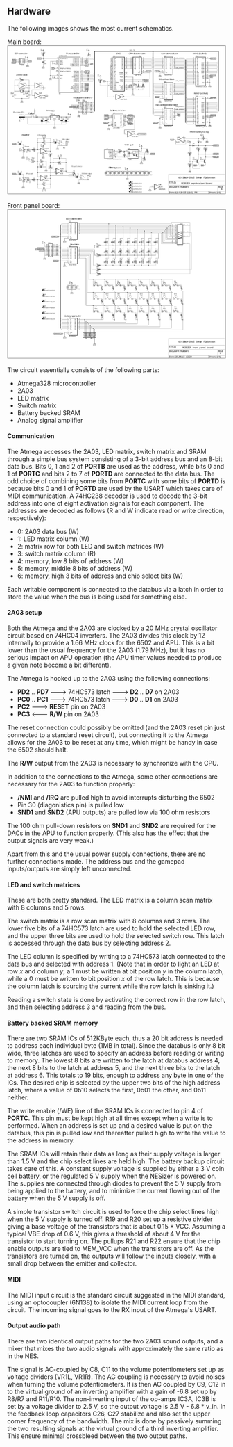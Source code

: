 ## Hardware

The following images shows the most current schematics.

Main board:
![alt text](https://raw.githubusercontent.com/Jaffe-/NESizer2/master/hardware/mainboard.png "Main board")

Front panel board:
![alt text](https://raw.githubusercontent.com/Jaffe-/NESizer2/master/hardware/panelboard.png "Panel board")

The circuit essentially consists of the following parts:

- Atmega328 microcontroller
- 2A03
- LED matrix
- Switch matrix
- Battery backed SRAM
- Analog signal amplifier


#### Communication

The Atmega accesses the 2A03, LED matrix, switch matrix and SRAM through a simple bus system consisting of a 3-bit address bus and an 8-bit data bus. Bits 0, 1 and 2 of **PORTB** are used as the address, while bits 0 and 1 of **PORTC** and bits 2 to 7 of **PORTD** are connected to the data bus. The odd choice of combining some bits from **PORTC** with some bits of **PORTD** is because bits 0 and 1 of **PORTD** are used by the USART which takes care of MIDI communication. A 74HC238 decoder is used to decode the 3-bit address into one of eight activation signals for each component. The addresses are decoded as follows (R and W indicate read or write direction, respectively):

- 0: 2A03 data bus (W) 
- 1: LED matrix column (W)
- 2: matrix row for both LED and switch matrices (W)
- 3: switch matrix column (R)
- 4: memory, low 8 bits of address (W)
- 5: memory, middle 8 bits of address (W)
- 6: memory, high 3 bits of address and chip select bits (W)

Each writable component is connected to the databus via a latch in order to store the value when the bus is being used for something else.


#### 2A03 setup

Both the Atmega and the 2A03 are clocked by a 20 MHz crystal oscillator circuit based on 74HC04 inverters. The 2A03 divides this clock by 12 internally to provide a 1.66 MHz clock for the 6502 and APU. This is a bit lower than the usual frequency for the 2A03 (1.79 MHz), but it has no serious impact on APU operation (the APU timer values needed to produce a given note become a bit different).

The Atmega is hooked up to the 2A03 using the following connections:

- **PD2** .. **PD7**  --->  74HC573 latch ---> **D2** .. **D7** on 2A03 
- **PC0** .. **PC1**  --->  74HC573 latch ---> **D0** .. **D1** on 2A03
- **PC2**  --->  **RESET** pin on 2A03
- **PC3**  <---  **R/W** pin on 2A03

The reset connection could possibly be omitted (and the 2A03 reset pin just connected to a standard reset circuit), but connecting it to the Atmega allows for the 2A03 to be reset at any time, which might be handy in case the 6502 should halt.

The **R/W** output from the 2A03 is necessary to synchronize with the CPU.

In addition to the connections to the Atmega, some other connections are necessary for the 2A03 to function properly:

- **/NMI** and **/IRQ** are pulled high to avoid interrupts disturbing the 6502
- Pin 30 (diagonistics pin) is pulled low
- **SND1** and **SND2** (APU outputs) are pulled low via 100 ohm resistors

The 100 ohm pull-down resistors on **SND1** and **SND2** are required for the DACs in the APU to function properly. (This also has the effect that the output signals are very weak.)

Apart from this and the usual power supply connections, there are no further connections made. The address bus and the gamepad inputs/outputs are simply left unconnected. 


#### LED and switch matrices

These are both pretty standard. The LED matrix is a column scan matrix with 8 columns and 5 rows. 

The switch matrix is a row scan matrix with 8 columns and 3 rows. The lower five bits of a 74HC573 latch are used to hold the selected LED row, and the upper three bits are used to hold the selected switch row. This latch is accessed through the data bus by selecting address 2. 

The LED column is specified by writing to a 74HC573 latch connected to the data bus and selected with address 1. (Note that in order to light an LED at row *x* and column *y*, a 1 must be written at bit position *y* in the column latch, while a 0 must be written to bit position *x* of the row latch. This is because the column latch is sourcing the current while the row latch is sinking it.) 

Reading a switch state is done by activating the correct row in the row latch, and then selecting address 3 and reading from the bus. 


#### Battery backed SRAM memory

There are two SRAM ICs of 512KByte each, thus a 20 bit address is needed to address each individual byte (1MB in total). Since the databus is only 8 bit wide, three latches are used to specify an address before reading or writing to memory. The lowest 8 bits are written to the latch at databus address 4, the next 8 bits to the latch at address 5, and the next three bits to the latch at address 6. This totals to 19 bits, enough to address any byte in one of the ICs. The desired chip is selected by the upper two bits of the high address latch, where a value of 0b10 selects the first, 0b01 the other, and 0b11 neither. 

The write enable (/WE) line of the SRAM ICs is connected to pin 4 of **PORTC**. This pin must be kept high at all times except when a write is to performed. When an address is set up and a desired value is put on the databus, this pin is pulled low and thereafter pulled high to write the value to the address in memory. 

The SRAM ICs will retain their data as long as their supply voltage is larger than 1.5 V and the chip select lines are held high. The battery backup circuit takes care of this. A constant supply voltage is supplied by either a 3 V coin cell battery, or the regulated 5 V supply when the NESizer is powered on. The supplies are connected through diodes to prevent the 5 V supply from being applied to the battery, and to minimize the current flowing out of the battery when the 5 V supply is off.

A simple transistor switch circuit is used to force the chip select lines high when the 5 V supply is turned off. R19 and R20 set up a resistive divider giving a base voltage of the transistors that is about 0.15 * VCC. Assuming a typical VBE drop of 0.6 V, this gives a threshold of about 4 V for the transistor to start turning on. The pullups R21 and R22 ensure that the chip enable outputs are tied to MEM_VCC when the transistors are off. As the transistors are turned on, the outputs will follow the inputs closely, with a small drop between the emitter and collector.


#### MIDI

The MIDI input circuit is the standard circuit suggested in the MIDI standard, using an optocoupler (6N138) to isolate the MIDI current loop from the circuit. The incoming signal goes to the RX input of the Atmega's USART.


#### Output audio path

There are two identical output paths for the two 2A03 sound outputs, and a mixer that mixes the two audio signals with approximately the same ratio as in the NES.

The signal is AC-coupled by C8, C11 to the volume potentiometers set up as voltage dividers (VR1L, VR1R). The AC coupling is necessary to avoid noises when turning the volume potentiometers. It is then AC coupled by C9, C12 in to the virtual ground of an inverting amplifier with a gain of -6.8 set up by R8/R7 and R11/R10.  The non-inverting input of the op-amps IC3A, IC3B is set by a voltage divider to 2.5 V, so the output voltage is 2.5 V - 6.8 * v_in. In the feedback loop capacitors C26, C27 stabilize and also set the upper corner frequency of the bandwidth. The mix is done by passively summing the two resulting signals at the virtual ground of a third inverting amplifier. This ensure minimal crossbleed between the two output paths.


 
